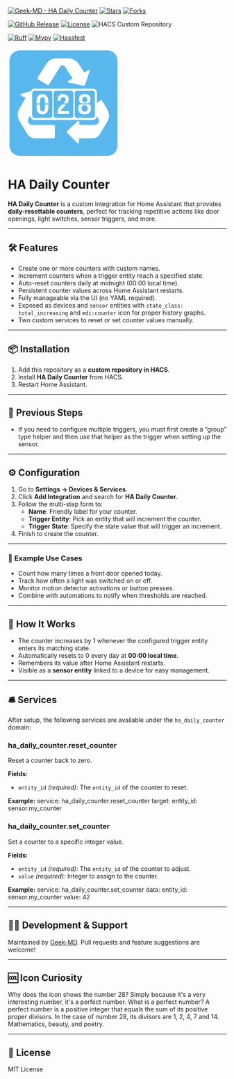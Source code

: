 [![Geek-MD - HA Daily Counter](https://img.shields.io/static/v1?label=Geek-MD&message=HA%20Daily%20Counter&color=blue&logo=github)](https://github.com/Geek-MD/HA_Daily_Counter)
[![Stars](https://img.shields.io/github/stars/Geek-MD/HA_Daily_Counter?style=social)](https://github.com/Geek-MD/HA_Daily_Counter)
[![Forks](https://img.shields.io/github/forks/Geek-MD/HA_Daily_Counter?style=social)](https://github.com/Geek-MD/HA_Daily_Counter)

[![GitHub Release](https://img.shields.io/github/release/Geek-MD/HA_Daily_Counter?include_prereleases&sort=semver&color=blue)](https://github.com/Geek-MD/HA_Daily_Counter/releases)
[![License](https://img.shields.io/badge/License-MIT-blue)](#license)
![HACS Custom Repository](https://img.shields.io/badge/HACS-Custom%20Repository-blue)

[![Ruff](https://github.com/Geek-MD/HA_Daily_Counter/actions/workflows/ci.yaml/badge.svg?branch=main&label=Ruff)](https://github.com/Geek-MD/HA_Daily_Counter/actions/workflows/ci.yaml)
[![Mypy](https://github.com/Geek-MD/HA_Daily_Counter/actions/workflows/ci.yaml/badge.svg?branch=main&label=Mypy)](https://github.com/Geek-MD/HA_Daily_Counter/actions/workflows/ci.yaml)
[![Hassfest](https://github.com/Geek-MD/HA_Daily_Counter/actions/workflows/ci.yaml/badge.svg?branch=main&label=Hassfest)](https://github.com/Geek-MD/HA_Daily_Counter/actions/workflows/ci.yaml)

![HA Daily Counter Icon](https://github.com/Geek-MD/HA_Daily_Counter/blob/main/icon.png?raw=true)

# HA Daily Counter

**HA Daily Counter** is a custom integration for Home Assistant that provides **daily-resettable counters**, perfect for tracking repetitive actions like door openings, light switches, sensor triggers, and more.

---

## 🛠️ Features

- Create one or more counters with custom names.  
- Increment counters when a trigger entity reach a specified state.  
- Auto-reset counters daily at midnight (00:00 local time).  
- Persistent counter values across Home Assistant restarts.  
- Fully manageable via the UI (no YAML required).  
- Exposed as devices and `sensor` entities with `state_class: total_increasing` and `mdi:counter` icon for proper history graphs.  
- Two custom services to reset or set counter values manually.  

---

## 📦 Installation

1. Add this repository as a **custom repository in HACS**.  
2. Install **HA Daily Counter** from HACS.  
3. Restart Home Assistant.  

---

## 👣 Previous Steps

- If you need to configure multiple triggers, you must first create a “group” type helper and then use that helper as the trigger when setting up the sensor.

---

## ⚙️ Configuration

1. Go to **Settings → Devices & Services**.
2. Click **Add Integration** and search for **HA Daily Counter**.
3. Follow the multi-step form to:
   - **Name**: Friendly label for your counter.
   - **Trigger Entity**: Pick an entity that will increment the counter.
   - **Trigger State**: Specify the state value that will trigger an increment.
4. Finish to create the counter.

---

### 📝 Example Use Cases

- Count how many times a front door opened today.  
- Track how often a light was switched on or off.  
- Monitor motion detector activations or button presses.  
- Combine with automations to notify when thresholds are reached.  

---

## 🔎 How It Works

- The counter increases by 1 whenever the configured trigger entity enters its matching state.  
- Automatically resets to 0 every day at **00:00 local time**.  
- Remembers its value after Home Assistant restarts.  
- Visible as a **sensor entity** linked to a device for easy management.  

---

## 🛎️ Services

After setup, the following services are available under the `ha_daily_counter` domain:

### ha_daily_counter.reset_counter

Reset a counter back to zero.

**Fields:**
- `entity_id` _(required)_: The `entity_id` of the counter to reset.

**Example:**
    service: ha_daily_counter.reset_counter
    target:
      entity_id: sensor.my_counter

### ha_daily_counter.set_counter

Set a counter to a specific integer value.

**Fields:**
- `entity_id` _(required)_: The `entity_id` of the counter to adjust.  
- `value` _(required)_: Integer to assign to the counter.

**Example:**
    service: ha_daily_counter.set_counter
    data:
      entity_id: sensor.my_counter
      value: 42

---

## 🧑‍💻 Development & Support

Maintained by [Geek-MD](https://github.com/Geek-MD). Pull requests and feature suggestions are welcome!

---

## 🆒 Icon Curiosity

Why does the icon shows the number 28? Simply because it's a very interesting number, it's a perfect number. What is a perfect number? A perfect number is a positive integer that equals the sum of its positive proper divisors. In the case of number 28, its divisors are 1, 2, 4, 7 and 14. Mathematics, beauty, and poetry.

---

## 📄 License

MIT License 
